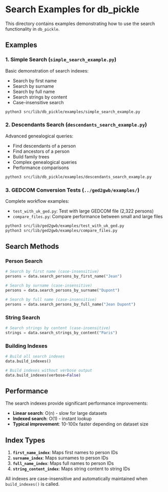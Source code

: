 # Search Examples for db_pickle

This directory contains examples demonstrating how to use the search functionality in `db_pickle`.

## Examples

### 1. Simple Search (`simple_search_example.py`)

Basic demonstration of search indexes:

- Search by first name
- Search by surname
- Search by full name
- Search strings by content
- Case-insensitive search

```bash
python3 src/lib/db_pickle/examples/simple_search_example.py
```

### 2. Descendants Search (`descendants_search_example.py`)

Advanced genealogical queries:

- Find descendants of a person
- Find ancestors of a person
- Build family trees
- Complex genealogical queries
- Performance comparisons

```bash
python3 src/lib/db_pickle/examples/descendants_search_example.py
```

### 3. GEDCOM Conversion Tests (`../ged2gwb/examples/`)

Complete workflow examples:

- `test_with_uk_ged.py`: Test with large GEDCOM file (2,322 persons)
- `compare_files.py`: Compare performance between small and large files

```bash
python3 src/lib/ged2gwb/examples/test_with_uk_ged.py
python3 src/lib/ged2gwb/examples/compare_files.py
```

## Search Methods

### Person Search

```python
# Search by first name (case-insensitive)
persons = data.search_persons_by_first_name("Jean")

# Search by surname (case-insensitive)
persons = data.search_persons_by_surname("Dupont")

# Search by full name (case-insensitive)
persons = data.search_persons_by_full_name("Jean Dupont")
```

### String Search

```python
# Search strings by content (case-insensitive)
strings = data.search_strings_by_content("Paris")
```

### Building Indexes

```python
# Build all search indexes
data.build_indexes()

# Build indexes without verbose output
data.build_indexes(verbose=False)
```

## Performance

The search indexes provide significant performance improvements:

- **Linear search**: O(n) - slow for large datasets
- **Indexed search**: O(1) - instant lookup
- **Typical improvement**: 10-100x faster depending on dataset size

## Index Types

1. **`first_name_index`**: Maps first names to person IDs
2. **`surname_index`**: Maps surnames to person IDs
3. **`full_name_index`**: Maps full names to person IDs
4. **`string_content_index`**: Maps string content to string IDs

All indexes are case-insensitive and automatically maintained when `build_indexes()` is called.
